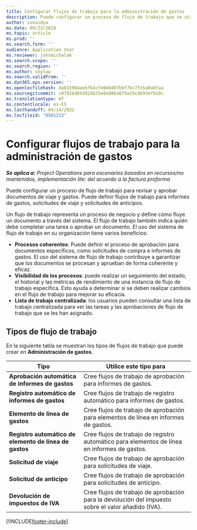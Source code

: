 ```yaml
---
title: Configurar flujos de trabajo para la administración de gastos
description: Puede configurar un proceso de flujo de trabajo que se utiliza para revisar y aprobar documentos de viaje y gastos.
author: suvaidya
ms.date: 09/23/2020
ms.topic: article
ms.prod: ''
ms.search.form: ''
audience: Application User
ms.reviewer: johnmichalak
ms.search.scope: ''
ms.search.region: ''
ms.author: shylaw
ms.search.validFrom: ''
ms.dyn365.ops.version: ''
ms.openlocfilehash: da015904aebfb4cfe046407bbf7bc7fe5a0a0faa
ms.sourcegitcommit: c0792bd65d92db25e0e8864879a19c4b93efb10c
ms.translationtype: HT
ms.contentlocale: es-ES
ms.lasthandoff: 04/14/2022
ms.locfileid: "8581213"
---
```

# <a name="set-up-workflows-for-expense-management"></a>Configurar flujos de trabajo para la administración de gastos

_**Se aplica a:** Project Operations para escenarios basados en recursos/no mantenidos, implementación lite: del acuerdo a la factura proforma_

Puede configurar un proceso de flujo de trabajo para revisar y aprobar documentos de viaje y gastos. Puede definir flujos de trabajo para informes de gastos, solicitudes de viaje y solicitudes de anticipos.

Un flujo de trabajo representa un proceso de negocio y define cómo fluye un documento a través del sistema. El flujo de trabajo también indica quién debe completar una tarea o aprobar un documento. El uso del sistema de flujo de trabajo en su organización tiene varios beneficios:

- **Procesos coherentes**: Puede definir el proceso de aprobación para documentos específicos, como solicitudes de compra e informes de gastos. El uso del sistema de flujo de trabajo contribuye a garantizar que los documentos se procesan y aprueban de forma coherente y eficaz.
- **Visibilidad de los procesos**: puede realizar un seguimiento del estado, el historial y las métricas de rendimiento de una instancia de flujo de trabajo específica. Esto ayuda a determinar si se deben realizar cambios en el flujo de trabajo para mejorar su eficacia.
- **Lista de trabajo centralizada**: los usuarios pueden consultar una lista de trabajo centralizada para ver las tareas y las aprobaciones de flujo de trabajo que se les han asignado. 

## <a name="workflow-types"></a>Tipos de flujo de trabajo

En la siguiente tabla se muestran los tipos de flujos de trabajo que puede crear en **Administración de gastos**.


|              <strong>Tipo</strong>              |                   <strong>Utilice este tipo para</strong>                   |
|-------------------------------------------------|-----------------------------------------------------------------------|
|   <strong>Aprobación automática de informes de gastos</strong> |            Cree flujos de trabajo de aprobación para informes de gastos.             |
|  <strong>Registro automático de informes de gastos</strong>   |        Cree flujos de trabajo de registro automático para informes de gastos.        |
|       <strong>Elemento de línea de gastos</strong>        |     Cree flujos de trabajo de aprobación para elementos de línea en informes de gastos.      |
| <strong>Registro automático de elemento de línea de gastos</strong> | Cree flujos de trabajo de registro automático para elementos de línea en informes de gastos. |
|       <strong>Solicitud de viaje</strong>       |          Cree flujos de trabajo de aprobación para solicitudes de viaje.           |
|      <strong>Solicitud de anticipo</strong>      |         Cree flujos de trabajo de aprobación para solicitudes de anticipo.          |
|        <strong>Devolución de impuestos de IVA</strong>        | Cree flujos de trabajo de aprobación para la devolución del impuesto sobre el valor añadido (IVA).  |


[!INCLUDE[footer-include](../includes/footer-banner.md)]